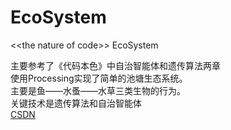 # EcoSystem
&lt;&lt;the nature of code>> EcoSystem  
  
主要参考了《代码本色》中自治智能体和遗传算法两章  
使用Processing实现了简单的池塘生态系统。  
主要是鱼——水蚤——水草三类生物的行为。  
关键技术是遗传算法和自治智能体  
[CSDN](https://blog.csdn.net/qq_38694695/article/details/89677186)
